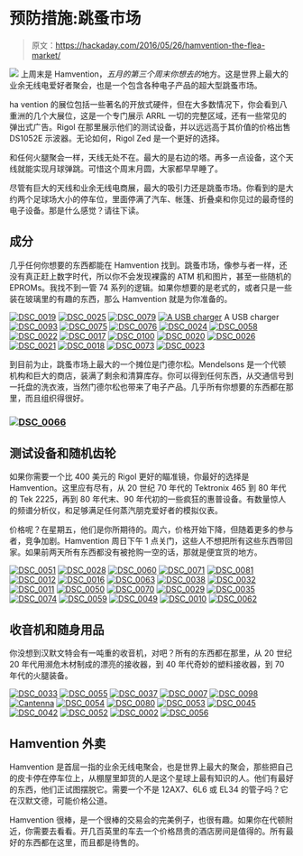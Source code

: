 # 预防措施:跳蚤市场

> 原文：<https://hackaday.com/2016/05/26/hamvention-the-flea-market/>

[![](img/dac5b48d1d0b2ec37786d363ce77b2cb.png)](https://hackaday.com/wp-content/uploads/2016/05/eme1.png) 上周末是 Hamvention，*五月的第三个周末你想去的*地方。这是世界上最大的业余无线电爱好者聚会，也是一个包含各种电子产品的超大型跳蚤市场。

ha vention 的展位包括一些著名的开放式硬件，但在大多数情况下，你会看到八重洲的几个大展位，这是一个专门展示 ARRL 一切的完整区域，还有一些常见的弹出式广告。Rigol 在那里展示他们的测试设备，并以远远高于其价值的价格出售 DS1052E 示波器。无论如何，Rigol Zed 是一个更好的选择。

和任何火腿聚会一样，天线无处不在。最大的是右边的塔。再多一点设备，这个天线就能实现月球弹跳。可惜这个周末月圆，大家都早早睡了。

尽管有巨大的天线和业余无线电商展，最大的吸引力还是跳蚤市场。你看到的是大约两个足球场大小的停车位，里面停满了汽车、帐篷、折叠桌和你见过的最奇怪的电子设备。那是什么感觉？请往下读。

## 成分

几乎任何你想要的东西都能在 Hamvention 找到。跳蚤市场，像参与者一样，还没有真正赶上数字时代，所以你不会发现裸露的 ATM 机和图片，甚至一些随机的 EPROMs。我找不到一管 74 系列的逻辑。如果你想要的是老式的，或者只是一些装在玻璃里的有趣的东西，那么 Hamvention 就是为你准备的。

 [![DSC_0019](img/e211925d4b3d1fe3d4948d528fbf60f7.png "DSC_0019")](https://i0.wp.com/hackaday.com/wp-content/uploads/2016/05/dsc_0019.jpg?ssl=1)  [![DSC_0025](img/c0d8fb6c6ace3e6a1b2eee73fa31bf7f.png "DSC_0025")](https://i0.wp.com/hackaday.com/wp-content/uploads/2016/05/dsc_0025.jpg?ssl=1)  [![DSC_0079](img/725cd30c43926fa0bd4a8c596b06dbe2.png "DSC_0079")](https://i0.wp.com/hackaday.com/wp-content/uploads/2016/05/dsc_0079.jpg?ssl=1)  [![A USB charger](img/50fa98aab8b785e7894090e5678608d2.png "DSC_0139")](https://i0.wp.com/hackaday.com/wp-content/uploads/2016/05/dsc_0139.jpg?ssl=1) A USB charger [![DSC_0093](img/9bac78f5bcecc8fb89605e133a2e1079.png "DSC_0093")](https://i0.wp.com/hackaday.com/wp-content/uploads/2016/05/dsc_0093.jpg?ssl=1)  [![DSC_0075](img/7cd06f7bad4d4ca0a8085b4ff388adf8.png "DSC_0075")](https://i0.wp.com/hackaday.com/wp-content/uploads/2016/05/dsc_0075.jpg?ssl=1)  [![DSC_0076](img/0956181be735ec5eef02cfc0e8b7189b.png "DSC_0076")](https://i0.wp.com/hackaday.com/wp-content/uploads/2016/05/dsc_0076.jpg?ssl=1)  [![DSC_0024](img/0d1ce8973f123a9fe4c83073d36d1ee8.png "DSC_0024")](https://i0.wp.com/hackaday.com/wp-content/uploads/2016/05/dsc_0024.jpg?ssl=1)  [![DSC_0058](img/a96efd7570d72a866f5fcb52e49d94a8.png "DSC_0058")](https://i0.wp.com/hackaday.com/wp-content/uploads/2016/05/dsc_0058.jpg?ssl=1)  [![DSC_0022](img/b9cecec1242decd58e55b476b735da31.png "DSC_0022")](https://i0.wp.com/hackaday.com/wp-content/uploads/2016/05/dsc_0022.jpg?ssl=1)  [![DSC_0017](img/64c4dd545fe9a9c805160c46c152c065.png "DSC_0017")](https://i0.wp.com/hackaday.com/wp-content/uploads/2016/05/dsc_0017.jpg?ssl=1)  [![DSC_0100](img/dcd5caa7d6b359144278d410ceb12c1d.png "DSC_0100")](https://i0.wp.com/hackaday.com/wp-content/uploads/2016/05/dsc_0100.jpg?ssl=1)  [![DSC_0020](img/7d3ce06cc2eba5f79a96c6effd517e6e.png "DSC_0020")](https://i0.wp.com/hackaday.com/wp-content/uploads/2016/05/dsc_0020.jpg?ssl=1)  [![DSC_0026](img/ead7325ca834d20ee42c386e26f0d10a.png "DSC_0026")](https://i0.wp.com/hackaday.com/wp-content/uploads/2016/05/dsc_0026.jpg?ssl=1)  [![DSC_0021](img/b29fa7affb977994d568b1096e0fff5f.png "DSC_0021")](https://i0.wp.com/hackaday.com/wp-content/uploads/2016/05/dsc_0021.jpg?ssl=1)  [![DSC_0018](img/e67169b318cf8d54cb7b38c659c649c8.png "DSC_0018")](https://i0.wp.com/hackaday.com/wp-content/uploads/2016/05/dsc_0018.jpg?ssl=1)  [![DSC_0073](img/a14ce99efc207da2d10b604b806e141f.png "DSC_0073")](https://i0.wp.com/hackaday.com/wp-content/uploads/2016/05/dsc_0073.jpg?ssl=1)  [![DSC_0023](img/bd08513797e45eeeae85a11147f27a4b.png "DSC_0023")](https://i0.wp.com/hackaday.com/wp-content/uploads/2016/05/dsc_0023.jpg?ssl=1) 

到目前为止，跳蚤市场上最大的一个摊位是门德尔松。Mendelsons 是一个代顿机构和巨大的商店，装满了剩余和清算库存。你可以得到任何东西，从交通信号到一托盘的洗衣液，当然门德尔松也带来了电子产品。几乎所有你想要的东西都在那里，而且组织得很好。

### [![DSC_0066](img/b18485b6153c907d7a67d36470067f59.png)](https://hackaday.com/wp-content/uploads/2016/05/dsc_0066.jpg)

## 测试设备和随机齿轮

如果你需要一个比 400 美元的 Rigol 更好的瞄准镜，你最好的选择是 Hamvention。这里应有尽有，从 20 世纪 70 年代的 Tektronix 465 到 80 年代的 Tek 2225，再到 80 年代末、90 年代初的一些疯狂的惠普设备。有数量惊人的频谱分析仪，和足够满足任何蒸汽朋克爱好者的模拟仪表。

价格呢？在星期五，他们是你所期待的。周六，价格开始下降，但随着更多的参与者，竞争加剧。Hamvention 周日下午 1 点关门，这些人不想把所有这些东西带回家。如果前两天所有东西都没有被抢购一空的话，那就是便宜货的地方。

 [![DSC_0051](img/912503715460655c195018fea03129a3.png "DSC_0051")](https://i0.wp.com/hackaday.com/wp-content/uploads/2016/05/dsc_0051.jpg?ssl=1)  [![DSC_0028](img/7c6b6950e49d6128c24bd3b509175a47.png "DSC_0028")](https://i0.wp.com/hackaday.com/wp-content/uploads/2016/05/dsc_0028.jpg?ssl=1)  [![DSC_0060](img/63a6b7fae0bf53c718fd678fa1699149.png "DSC_0060")](https://i0.wp.com/hackaday.com/wp-content/uploads/2016/05/dsc_0060.jpg?ssl=1)  [![DSC_0071](img/3b4a0d47fa2db61e3a07d0076ef2fa78.png "DSC_0071")](https://i0.wp.com/hackaday.com/wp-content/uploads/2016/05/dsc_0071.jpg?ssl=1)  [![DSC_0081](img/676bd22c5da771e69defd3d65967890a.png "DSC_0081")](https://i0.wp.com/hackaday.com/wp-content/uploads/2016/05/dsc_0081.jpg?ssl=1)  [![DSC_0012](img/c1b4e4fc8207f6dd98f6c902a9490857.png "DSC_0012")](https://i0.wp.com/hackaday.com/wp-content/uploads/2016/05/dsc_0012.jpg?ssl=1)  [![DSC_0016](img/945e51e25e047495ceb9403451ab6467.png "DSC_0016")](https://i0.wp.com/hackaday.com/wp-content/uploads/2016/05/dsc_0016.jpg?ssl=1)  [![DSC_0063](img/8a0671a3b3ae30fca78e219b3c1e57e4.png "DSC_0063")](https://i0.wp.com/hackaday.com/wp-content/uploads/2016/05/dsc_0063.jpg?ssl=1)  [![DSC_0038](img/6f08aece41605b7a9bb5809d121b2bb1.png "DSC_0038")](https://i0.wp.com/hackaday.com/wp-content/uploads/2016/05/dsc_0038.jpg?ssl=1)  [![DSC_0032](img/d130a71232b53d4eb53b7322810a1e5a.png "DSC_0032")](https://i0.wp.com/hackaday.com/wp-content/uploads/2016/05/dsc_0032.jpg?ssl=1)  [![DSC_0011](img/c761764f665e2372749f45579e2203fb.png "DSC_0011")](https://i0.wp.com/hackaday.com/wp-content/uploads/2016/05/dsc_0011.jpg?ssl=1)  [![DSC_0050](img/d0d175ad5d2f76917cf4d1843f9a7dbd.png "DSC_0050")](https://i0.wp.com/hackaday.com/wp-content/uploads/2016/05/dsc_0050.jpg?ssl=1)  [![DSC_0070](img/453518678fb99c194083c46e162a3176.png "DSC_0070")](https://i0.wp.com/hackaday.com/wp-content/uploads/2016/05/dsc_0070.jpg?ssl=1)  [![DSC_0029](img/506fd29f54161cc7370a35fa388f246f.png "DSC_0029")](https://i0.wp.com/hackaday.com/wp-content/uploads/2016/05/dsc_0029.jpg?ssl=1)  [![DSC_0035](img/3ce6de1f3f934005610ef69ada199af6.png "DSC_0035")](https://i0.wp.com/hackaday.com/wp-content/uploads/2016/05/dsc_0035.jpg?ssl=1)  [![DSC_0074](img/21ad7a2ea98efb11beb0401632eb31be.png "DSC_0074")](https://i0.wp.com/hackaday.com/wp-content/uploads/2016/05/dsc_0074.jpg?ssl=1)  [![DSC_0059](img/e9e6c6493b421fef05d489cb4a86e45d.png "DSC_0059")](https://i0.wp.com/hackaday.com/wp-content/uploads/2016/05/dsc_0059.jpg?ssl=1)  [![DSC_0049](img/213e6fe79055c6b9a193575ad903f66d.png "DSC_0049")](https://i0.wp.com/hackaday.com/wp-content/uploads/2016/05/dsc_0049.jpg?ssl=1)  [![DSC_0010](img/111f227cd99655b60ae8428b26e0be59.png "DSC_0010")](https://i0.wp.com/hackaday.com/wp-content/uploads/2016/05/dsc_0010.jpg?ssl=1)  [![DSC_0062](img/12bbe3d20e17eca7655b0e607b6e5bea.png "DSC_0062")](https://i0.wp.com/hackaday.com/wp-content/uploads/2016/05/dsc_0062.jpg?ssl=1) 

## 收音机和随身用品

你没想到汉默文特会有一吨重的收音机，对吧？所有的东西都在那里，从 20 世纪 20 年代用濒危木材制成的漂亮的接收器，到 40 年代奇妙的塑料接收器，到 70 年代的火腿装备。

 [![DSC_0033](img/d853449d3504b57098e7155fcf8f1821.png "DSC_0033")](https://i0.wp.com/hackaday.com/wp-content/uploads/2016/05/dsc_0033.jpg?ssl=1)  [![DSC_0055](img/7cace4057b1375dcce1ad8af6da5a884.png "DSC_0055")](https://i0.wp.com/hackaday.com/wp-content/uploads/2016/05/dsc_0055.jpg?ssl=1)  [![DSC_0037](img/84374fd75f80e86d1219c7cca71a5f5f.png "DSC_0037")](https://i0.wp.com/hackaday.com/wp-content/uploads/2016/05/dsc_0037.jpg?ssl=1)  [![DSC_0007](img/b41f6629dc0b881f2fc99cfad7023fe7.png "DSC_0007")](https://i0.wp.com/hackaday.com/wp-content/uploads/2016/05/dsc_0007.jpg?ssl=1)  [![DSC_0098](img/3bfe242369bc80f068f6bde17ce27746.png "DSC_0098")](https://i0.wp.com/hackaday.com/wp-content/uploads/2016/05/dsc_0098.jpg?ssl=1)  [![Cantenna](img/c15e5a8b988192ef3a5cecbd7f8db542.png "Cantenna")](https://i0.wp.com/hackaday.com/wp-content/uploads/2016/05/cantenna.png?ssl=1)  [![DSC_0054](img/6e9b2c5a6712d91a371189e10b0881d8.png "DSC_0054")](https://i0.wp.com/hackaday.com/wp-content/uploads/2016/05/dsc_0054.jpg?ssl=1)  [![DSC_0080](img/1782434b7db8ff7606659745cede0df8.png "DSC_0080")](https://i0.wp.com/hackaday.com/wp-content/uploads/2016/05/dsc_0080.jpg?ssl=1)  [![DSC_0053](img/0adb20ac07c47a661a28fb48328693f2.png "DSC_0053")](https://i0.wp.com/hackaday.com/wp-content/uploads/2016/05/dsc_0053.jpg?ssl=1)  [![DSC_0045](img/71dd7792a01596cecc6298515a1bffd2.png "DSC_0045")](https://i0.wp.com/hackaday.com/wp-content/uploads/2016/05/dsc_0045.jpg?ssl=1)  [![DSC_0042](img/11c0d9786a77b39d2c32d56c52ff9601.png "DSC_0042")](https://i0.wp.com/hackaday.com/wp-content/uploads/2016/05/dsc_0042.jpg?ssl=1)  [![DSC_0052](img/17141b4c28f8b9c1433c27b6ec618bdb.png "DSC_0052")](https://i0.wp.com/hackaday.com/wp-content/uploads/2016/05/dsc_0052.jpg?ssl=1)  [![DSC_0002](img/575b115946ed5ffe10d8252b9bb578a7.png "DSC_0002")](https://i0.wp.com/hackaday.com/wp-content/uploads/2016/05/dsc_0002.jpg?ssl=1)  [![DSC_0056](img/31e9ae7edf09136710b79af604c195f3.png "DSC_0056")](https://i0.wp.com/hackaday.com/wp-content/uploads/2016/05/dsc_0056.jpg?ssl=1) 

## Hamvention 外卖

Hamvention 是首屈一指的业余无线电聚会，也是世界上最大的聚会，那些把自己的皮卡停在停车位上，从棚屋里卸货的人是这个星球上最有知识的人。他们有最好的东西，他们正试图摆脱它。需要一个不是 12AX7、6L6 或 EL34 的管子吗？它在汉默文德，可能价格公道。

Hamvention 很棒，是一个很棒的交易会的完美例子，也很有趣。如果你在代顿附近，你需要去看看。开几百英里的车去一个价格昂贵的酒店房间是值得的。所有最好的东西都在这里，而且都是待售的。